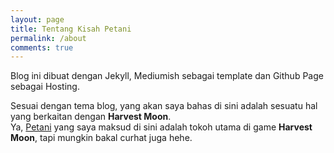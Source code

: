 ```yaml
---
layout: page
title: Tentang Kisah Petani
permalink: /about
comments: true
---
```


<div class="row justify-content-between">
<div class="col-md-8 pr-5">
<p>Blog ini dibuat dengan Jekyll, Mediumish sebagai template dan Github Page sebagai Hosting.</p>

Sesuai dengan tema blog, yang akan saya bahas di sini adalah sesuatu hal yang berkaitan dengan <b>Harvest Moon</b>.
<br/>
Ya, <u>Petani</u> yang saya maksud di sini adalah tokoh utama di game <b>Harvest Moon</b>, tapi mungkin bakal curhat juga hehe.
</div>
</div>
